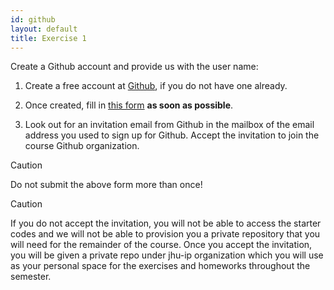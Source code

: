 ```yaml
---
id: github
layout: default
title: Exercise 1
---
```


Create a Github account and provide us with the user name:

1. Create a free account at <a href="https://github.com/join">Github</a>, if you do not have one already.

2. Once created, fill in <a href="https://forms.gle/ddyxeBxA6tdN6PK38" target="_blank">this form</a> **as soon as possible**.

3. Look out for an invitation email from Github in the mailbox of the email address you used to sign up for Github. Accept the invitation to join the course Github organization.

<div class='admonition caution'>
<div class='title'>Caution</div>
<div class='content'>
<p>Do not submit the above form more than once!</p>
</div>
</div>

<div class='admonition caution'>
<div class='title'>Caution</div>
<div class='content'>
<p>If you do not accept the invitation, you will not be able to access the starter codes and we will not be able to provision you a private repository that you will need for the remainder of the course. Once you accept the invitation, you will be given a private repo under jhu-ip organization which you will use as your personal space for the exercises and homeworks throughout the semester.</p>
</div>
</div>

<!-- What's below is just some tests of styling of admonitions -->

<!--
<div class='admonition note'>
<div class='title'>Note</div>
<div class='content'>
<p>This is a note, yo. Take heed.</p>
</div>
</div>

<div class='admonition tip'>
  <div class='title'>Tip</div>
  <div class='content'>
   <p>This is a sweet tip, yo.</p>
  </div>
</div>

<div class='admonition info'>
  <div class='title'>Info</div>
  <div class='content'>
   <p>This is some sweet info, yo.</p>
  </div>
</div>

<div class='admonition danger'>
  <div class='title'>Danger</div>
  <div class='content'>
   <p>Whoa, be careful, dude.</p>
  </div>
</div>
-->
